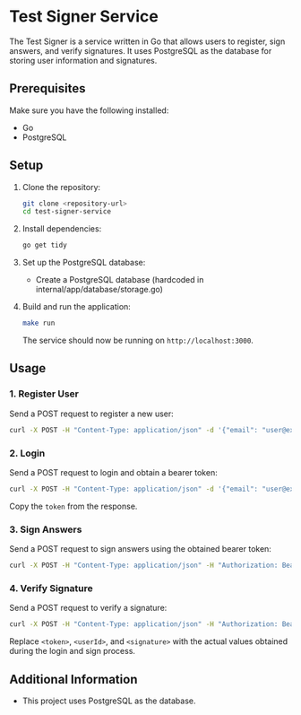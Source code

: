 # Test Signer Service

The Test Signer is a service written in Go that allows users to register, sign answers, and verify signatures. It uses PostgreSQL as the database for storing user information and signatures.

## Prerequisites
Make sure you have the following installed:

- Go
- PostgreSQL

## Setup

1. Clone the repository:

   ```bash
   git clone <repository-url>
   cd test-signer-service
   ```

2. Install dependencies:

   ```bash
   go get tidy
   ```

3. Set up the PostgreSQL database:

   - Create a PostgreSQL database (hardcoded in internal/app/database/storage.go)

4. Build and run the application:

   ```bash
   make run
   ```

   The service should now be running on `http://localhost:3000`.

## Usage

### 1. Register User

Send a POST request to register a new user:

```bash
curl -X POST -H "Content-Type: application/json" -d '{"email": "user@example.com", "password": "password123"}' http://localhost:3000/register
```

### 2. Login

Send a POST request to login and obtain a bearer token:

```bash
curl -X POST -H "Content-Type: application/json" -d '{"email": "user@example.com", "password": "password123"}' http://localhost:3000/login
```
Copy the `token` from the response.

### 3. Sign Answers

Send a POST request to sign answers using the obtained bearer token:

```bash
curl -X POST -H "Content-Type: application/json" -H "Authorization: Bearer <token>" -d '{"answers": [{"question": "Q1", "answer": "A1"}, {"question": "Q2", "answer": "A2"}]}' http://localhost:3000/sign-answers
```

### 4. Verify Signature

Send a POST request to verify a signature:

```bash
curl -X POST -H "Content-Type: application/json" -H "Authorization: Bearer <token>" -d '{"userId": <userId>, "signature": "<signature>"}' http://localhost:3000/verify-signature
```

Replace `<token>`, `<userId>`, and `<signature>` with the actual values obtained during the login and sign process.

## Additional Information

- This project uses PostgreSQL as the database.
```